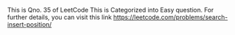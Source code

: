 This is Qno. 35 of LeetCode
This is Categorized into Easy question.
For further details, you can visit this link https://leetcode.com/problems/search-insert-position/